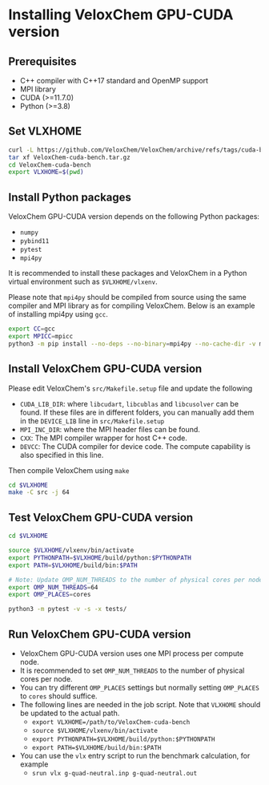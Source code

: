 # Installing VeloxChem GPU-CUDA version

## Prerequisites

- C++ compiler with C++17 standard and OpenMP support
- MPI library
- CUDA (>=11.7.0)
- Python (>=3.8)

## Set VLXHOME

```bash
curl -L https://github.com/VeloxChem/VeloxChem/archive/refs/tags/cuda-bench.tar.gz -o VeloxChem-cuda-bench.tar.gz
tar xf VeloxChem-cuda-bench.tar.gz
cd VeloxChem-cuda-bench
export VLXHOME=$(pwd)
```

## Install Python packages

VeloxChem GPU-CUDA version depends on the following Python packages:

- `numpy`
- `pybind11`
- `pytest`
- `mpi4py`

It is recommended to install these packages and VeloxChem in a Python virtual environment such as `$VLXHOME/vlxenv`.

Please note that `mpi4py` should be compiled from source using the same compiler and MPI library as for compiling VeloxChem. Below
is an example of installing mpi4py using `gcc`.

```bash
export CC=gcc
export MPICC=mpicc
python3 -m pip install --no-deps --no-binary=mpi4py --no-cache-dir -v mpi4py
```

## Install VeloxChem GPU-CUDA version

Please edit VeloxChem's `src/Makefile.setup` file and update the following

- `CUDA_LIB_DIR`: where `libcudart`, `libcublas` and `libcusolver` can be found. If these files are in different folders,
  you can manually add them in the `DEVICE_LIB` line in `src/Makefile.setup`
- `MPI_INC_DIR`: where the MPI header files can be found.
- `CXX`: The MPI compiler wrapper for host C++ code.
- `DEVCC`: The CUDA compiler for device code. The compute capability is also specified in this line. 

Then compile VeloxChem using `make`

```bash
cd $VLXHOME
make -C src -j 64
```

## Test VeloxChem GPU-CUDA version

```bash
cd $VLXHOME

source $VLXHOME/vlxenv/bin/activate
export PYTHONPATH=$VLXHOME/build/python:$PYTHONPATH
export PATH=$VLXHOME/build/bin:$PATH

# Note: Update OMP_NUM_THREADS to the number of physical cores per node
export OMP_NUM_THREADS=64
export OMP_PLACES=cores

python3 -m pytest -v -s -x tests/
```

## Run VeloxChem GPU-CUDA version

- VeloxChem GPU-CUDA version uses one MPI process per compute node.
- It is recommended to set `OMP_NUM_THREADS` to the number of physical cores per node.
- You can try different `OMP_PLACES` settings but normally setting `OMP_PLACES` to `cores` should suffice.
- The following lines are needed in the job script. Note that `VLXHOME` should be updated to the actual path.
  - `export VLXHOME=/path/to/VeloxChem-cuda-bench`
  - `source $VLXHOME/vlxenv/bin/activate`
  - `export PYTHONPATH=$VLXHOME/build/python:$PYTHONPATH`
  - `export PATH=$VLXHOME/build/bin:$PATH`
- You can use the `vlx` entry script to run the benchmark calculation, for example
  - `srun vlx g-quad-neutral.inp g-quad-neutral.out`
